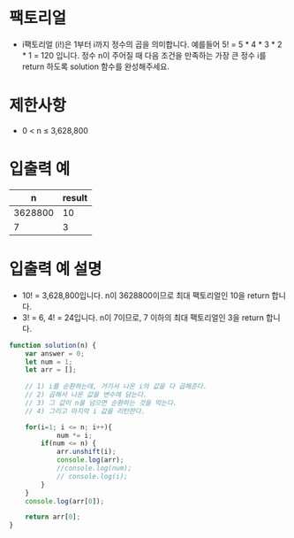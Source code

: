# 팩토리얼
- i팩토리얼 (i!)은 1부터 i까지 정수의 곱을 의미합니다. 예를들어 5! = 5 * 4 * 3 * 2 * 1 = 120 입니다. 정수 n이 주어질 때 다음 조건을 만족하는 가장 큰 정수 i를 return 하도록 solution 함수를 완성해주세요.



# 제한사항
- 0 < n ≤ 3,628,800

# 입출력 예
| n | result |
| - | ------ |
| 3628800 | 10 |
| 7 | 3 |

# 입출력 예 설명
- 10! = 3,628,800입니다. n이 3628800이므로 최대 팩토리얼인 10을 return 합니다.
- 3! = 6, 4! = 24입니다. n이 7이므로, 7 이하의 최대 팩토리얼인 3을 return 합니다.

```javascript
function solution(n) {
    var answer = 0;
    let num = 1;
    let arr = [];
    
    // 1) i를 순환하는데, 거기서 나온 i의 값을 다 곱해준다.
    // 2) 곱해서 나온 값을 변수에 담는다.
    // 3) 그 값이 n을 넘으면 순환하는 것을 막는다.
    // 4) 그리고 마지막 i 값을 리턴한다.

    for(i=1; i <= n; i++){
            num *= i;
        if(num <= n) {
            arr.unshift(i);
            console.log(arr);
            //console.log(num);
            // console.log(i);
        }
    }
    console.log(arr[0]);

    return arr[0];
}
```
